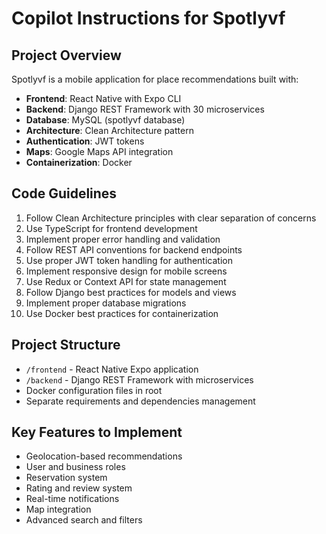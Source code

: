 # Copilot Instructions for Spotlyvf

<!-- Use this file to provide workspace-specific custom instructions to Copilot. For more details, visit https://code.visualstudio.com/docs/copilot/copilot-customization#_use-a-githubcopilotinstructionsmd-file -->

## Project Overview
Spotlyvf is a mobile application for place recommendations built with:
- **Frontend**: React Native with Expo CLI
- **Backend**: Django REST Framework with 30 microservices
- **Database**: MySQL (spotlyvf database)
- **Architecture**: Clean Architecture pattern
- **Authentication**: JWT tokens
- **Maps**: Google Maps API integration
- **Containerization**: Docker

## Code Guidelines
1. Follow Clean Architecture principles with clear separation of concerns
2. Use TypeScript for frontend development
3. Implement proper error handling and validation
4. Follow REST API conventions for backend endpoints
5. Use proper JWT token handling for authentication
6. Implement responsive design for mobile screens
7. Use Redux or Context API for state management
8. Follow Django best practices for models and views
9. Implement proper database migrations
10. Use Docker best practices for containerization

## Project Structure
- `/frontend` - React Native Expo application
- `/backend` - Django REST Framework with microservices
- Docker configuration files in root
- Separate requirements and dependencies management

## Key Features to Implement
- Geolocation-based recommendations
- User and business roles
- Reservation system
- Rating and review system
- Real-time notifications
- Map integration
- Advanced search and filters
